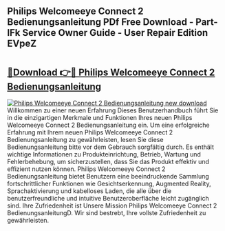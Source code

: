 ## Philips Welcomeeye Connect 2 Bedienungsanleitung PDf Free Download - Part-lFk Service Owner Guide - User Repair Edition EVpeZ

# <h2><a href="http://df14pwg.blite.top/?on=Philips+Welcomeeye+Connect+2+Bedienungsanleitung">🔗Download 👉🔴 Philips Welcomeeye Connect 2 Bedienungsanleitung</a></h2>

[![Philips Welcomeeye Connect 2 Bedienungsanleitung new download](https://i.imgur.com/lujVjoI.png)](http://df14pwg.blite.top/?on=Philips+Welcomeeye+Connect+2+Bedienungsanleitung)
Willkommen zu einer neuen Erfahrung Dieses Benutzerhandbuch führt Sie in die einzigartigen Merkmale und Funktionen Ihres neuen Philips Welcomeeye Connect 2 Bedienungsanleitung ein. Um eine erfolgreiche Erfahrung mit Ihrem neuen Philips Welcomeeye Connect 2 Bedienungsanleitung zu gewährleisten, lesen Sie diese Bedienungsanleitung bitte vor dem Gebrauch sorgfältig durch. Es enthält wichtige Informationen zu Produkteinrichtung, Betrieb, Wartung und Fehlerbehebung, um sicherzustellen, dass Sie das Produkt effektiv und effizient nutzen können. Philips Welcomeeye Connect 2 Bedienungsanleitung bietet Benutzern eine beeindruckende Sammlung fortschrittlicher Funktionen wie Gesichtserkennung, Augmented Reality, Sprachaktivierung und kabelloses Laden, die alle über die benutzerfreundliche und intuitive Benutzeroberfläche leicht zugänglich sind. Ihre Zufriedenheit ist Unsere Mission Philips Welcomeeye Connect 2 BedienungsanleitungD. Wir sind bestrebt, Ihre vollste Zufriedenheit zu gewährleisten.

